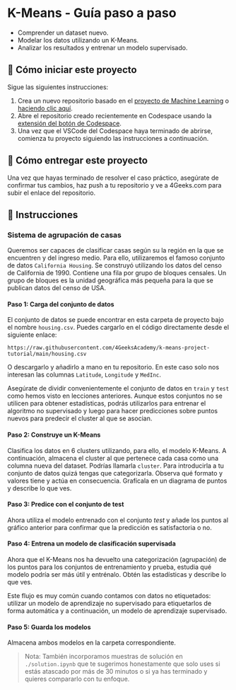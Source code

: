 <!-- hide -->
# K-Means - Guía paso a paso
<!-- endhide -->

- Comprender un dataset nuevo.
- Modelar los datos utilizando un K-Means.
- Analizar los resultados y entrenar un modelo supervisado.

<how-to-start>

## 🌱 Cómo iniciar este proyecto

Sigue las siguientes instrucciones:

1. Crea un nuevo repositorio basado en el [proyecto de Machine Learning](https://github.com/4GeeksAcademy/machine-learning-python-template) o [haciendo clic aquí](https://github.com/4GeeksAcademy/machine-learning-python-template/generate).
2. Abre el repositorio creado recientemente en Codespace usando la [extensión del botón de Codespace](https://docs.github.com/es/codespaces/developing-in-codespaces/creating-a-codespace-for-a-repository#creating-a-codespace-for-a-repository).
3. Una vez que el VSCode del Codespace haya terminado de abrirse, comienza tu proyecto siguiendo las instrucciones a continuación.

</how-to-start>

## 🚛 Cómo entregar este proyecto

Una vez que hayas terminado de resolver el caso práctico, asegúrate de confirmar tus cambios, haz push a tu repositorio y ve a 4Geeks.com para subir el enlace del repositorio.

## 📝 Instrucciones

### Sistema de agrupación de casas

Queremos ser capaces de clasificar casas según su la región en la que se encuentren y del ingreso medio. Para ello, utilizaremos el famoso conjunto de datos `California Housing`. Se construyó utilizando los datos del censo de California de 1990. Contiene una fila por grupo de bloques censales. Un grupo de bloques es la unidad geográfica más pequeña para la que se publican datos del censo de USA.

#### Paso 1: Carga del conjunto de datos

El conjunto de datos se puede encontrar en esta carpeta de proyecto bajo el nombre `housing.csv`. Puedes cargarlo en el código directamente desde el siguiente enlace: 

```text
https://raw.githubusercontent.com/4GeeksAcademy/k-means-project-tutorial/main/housing.csv
```

O descargarlo y añadirlo a mano en tu repositorio. En este caso solo nos interesan las columnas `Latitude`, `Longitude` y `MedInc`.

Asegúrate de dividir convenientemente el conjunto de datos en `train` y `test` como hemos visto en lecciones anteriores. Aunque estos conjuntos no se utilicen para obtener estadísticas, podrás utilizarlos para entrenar el algoritmo no supervisado y luego para hacer predicciones sobre puntos nuevos para predecir el cluster al que se asocian.

#### Paso 2: Construye un K-Means

Clasifica los datos en 6 clusters utilizando, para ello, el modelo K-Means. A continuación, almacena el cluster al que pertenece cada casa como una columna nueva del dataset. Podrías llamarla `cluster`. Para introducirla a tu conjunto de datos quizá tengas que categorizarla. Observa qué formato y valores tiene y actúa en consecuencia. Grafícala en un diagrama de puntos y describe lo que ves.

#### Paso 3: Predice con el conjunto de test

Ahora utiliza el modelo entrenado con el conjunto *test* y añade los puntos al gráfico anterior para confirmar que la predicción es satisfactoria o no.

#### Paso 4: Entrena un modelo de clasificación supervisada

Ahora que el K-Means nos ha devuelto una categorización (agrupación) de los puntos para los conjuntos de entrenamiento y prueba, estudia qué modelo podría ser más útil y entrénalo. Obtén las estadísticas y describe lo que ves.

Este flujo es muy común cuando contamos con datos no etiquetados: utilizar un modelo de aprendizaje no supervisado para etiquetarlos de forma automática y a continuación, un modelo de aprendizaje supervisado.

#### Paso 5: Guarda los modelos

Almacena ambos modelos en la carpeta correspondiente.

> Nota: También incorporamos muestras de solución en `./solution.ipynb` que te sugerimos honestamente que solo uses si estás atascado por más de 30 minutos o si ya has terminado y quieres compararlo con tu enfoque.
